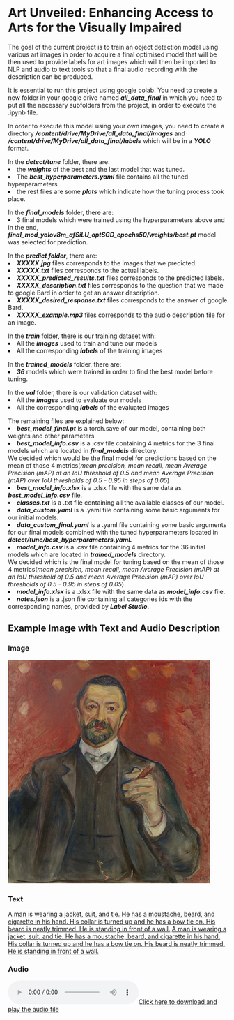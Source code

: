 # Art Unveiled: Enhancing Access to Arts for the Visually Impaired
The goal of the current project is to train an object detection model using various art images in order to acquire a final optimised model that will be then used to provide labels for art images which will then be imported to NLP and audio to text tools so that a final audio recording with the description can be produced.

It is essential to run this project using google colab.
You need to create a new folder in your google drive named **_all_data_final_** in which you need to put all the necessary subfolders from the project, in order to execute the .ipynb file.
 
In order to execute this model using your own images, you need to create a directory **_/content/drive/MyDrive/all_data_final/images_** and **_/content/drive/MyDrive/all_data_final/labels_** which will be in a **_YOLO_** format.

<dl type = "circle">In the <b><i>detect/tune</b></i> folder, there are:
 <li>the <b><i>weights</b></i> of the best and the last model that was tuned. </li>
 <li>The <b><i>best_hyperparameters.yaml</b></i> file contains all the tuned hyperparameters</li> 
 <li>the rest files are some <b><i>plots</b></i> which indicate how the tuning process took place.</li></dl>
<dl type = "circle">In the <b><i>final_models</b></i> folder, there are:
 <li>3 final models which were trained using the hyperparameters above and in the end, <b><i>final_mod_yolov8m_afSiLU_optSGD_epochs50/weights/best.pt</b></i> model was  selected for prediction.</li></dl>
<dl type = "circle">In the <b><i>predict folder</b></i>, there are:
 <li><b><i>XXXXX.jpg</b></i> files corresponds to the images that we predicted.</li>
 <li><b><i>XXXXX.txt</b></i> files corresponds to the actual labels.</li>
 <li><b><i>XXXXX_predicted_results.txt</b></i> files corresponds to the predicted labels.</li>
 <li><b><i>XXXXX_description.txt</b></i> files corresponds to the question that we made to google Bard in order to get an answer description.</li>
 <li><b><i>XXXXX_desired_response.txt</b></i> files corresponds to the answer of google Bard.</li>
 <li><b><i>XXXXX_example.mp3</b></i> files corresponds to the audio description file for an image.</li></dl>
<dl type = "circle">In the <b><i>train</b></i> folder, there is our training dataset with:
 <li>All the <b><i>images</b></i> used to train and tune our models </li>
 <li>All the corresponding <b><i>labels</b></i> of the training images </li></dl>
<dl type = "circle">In the <b><i>trained_models</b></i> folder, there are:
 <li><b><i>36</b></i> models which were trained in order to find the best model before tuning.</li></dl>
<dl type = "circle">In the <b><i>val</b></i> folder, there is our validation dataset with:
 <li>All the <b><i>images</b></i> used to evaluate our models </li>
 <li>All the corresponding <b><i>labels</b></i> of the evaluated images </li></dl>
<dl type = "circle">The remaining files are explained below:
 <li><b><i>best_model_final.pt</b></i> is a torch.save of our model, containing both weights and other parameters </li>
 <li><b><i>best_model_info.csv</b></i> is a .csv file containing 4 metrics for the 3 final models which are located in <b><i>final_models</b></i> directory.<br>
 We decided which would be the final model for predictions based on the mean of those 4 metrics(<i>mean precision, mean recall, mean Average Precision (mAP) at an IoU threshold of 0.5 and mean Average Precision (mAP) over IoU thresholds of 0.5 - 0.95 in steps of 0.05</i>)</li>
 <li><b><i>best_model_info.xlsx</b></i> is a .xlsx file with the same data as <b><i>best_model_info.csv</b></i> file.</li>
 <li><b><i>classes.txt</b></i> is a .txt file containing all the available classes of our model.</li>
 <li><b><i>data_custom.yaml</b></i> is a .yaml file containing some basic arguments for our initial models.</li>
 <li><b><i>data_custom_final.yaml</b></i> is a .yaml file containing some basic arguments for our final models combined with the tuned hyperparameters located in <b><i>detect/tune/best_hyperparameters.yaml.</b></i></li>
 <li><b><i>model_info.csv</b></i> is a .csv file containing 4 metrics for the 36 initial models which are located in <b><i>trained_models</b></i> directory.<br>
 We decided which is the final model for tuning based on the mean of those 4 metrics(<i>mean precision, mean recall, mean Average Precision (mAP) at an IoU threshold of 0.5 and mean Average Precision (mAP) over IoU thresholds of 0.5 - 0.95 in steps of 0.05</i>).</li>
 <li><b><i>model_info.xlsx</b></i> is a .xlsx file with the same data as <b><i>model_info.csv</b></i> file.</li>
 <li><b><i>notes.json</b></i> is a .json file containing all categories ids with the  corresponding names, provided by <b><i>Label Studio</b></i>.</li>
</dl>

## Example Image with Text and Audio Description

### Image
![Example 1](https://github.com/Vaimaster/Art-Unveiled-Enhancing-Access-to-Arts-for-the-Visually-Impaired/raw/main/predict/00014.jpg)

### Text
<a href="https://github.com/Vaimaster/Art-Unveiled-Enhancing-Access-to-Arts-for-the-Visually-Impaired/blob/main/predict/00014_desired_response.txt" target="_blank" rel="noopener">A man is wearing a jacket, suit, and tie. He has a moustache, beard, and cigarette in his hand. His collar is turned up and he has a bow tie on. His beard is neatly trimmed. He is standing in front of a wall.</a>
[A man is wearing a jacket, suit, and tie. He has a moustache, beard, and cigarette in his hand. His collar is turned up and he has a bow tie on. His beard is neatly trimmed. He is standing in front of a wall.](https://github.com/Vaimaster/Art-Unveiled-Enhancing-Access-to-Arts-for-the-Visually-Impaired/blob/main/predict/00014_desired_response.txt)

### Audio
[![Click here to download and play the audio file](https://github.com/Vaimaster/Art-Unveiled-Enhancing-Access-to-Arts-for-the-Visually-Impaired/raw/main/predict/00014_example.mp3)](https://github.com/Vaimaster/Art-Unveiled-Enhancing-Access-to-Arts-for-the-Visually-Impaired/raw/main/predict/00014_example.mp3)
